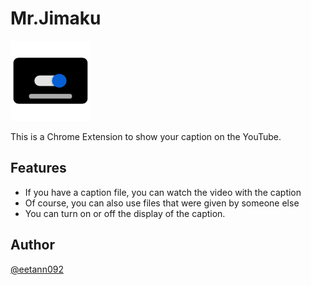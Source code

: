 # Mr.Jimaku

![Mr.Jimaku](./images/mrjimaku_icon128.png)

This is a Chrome Extension to show your caption on the YouTube.
<!-- [Mr.Jimaku][] -->
<!-- ![Badge Status](https://ci-as-a-service) -->  

## Features
<!-- ***DEMO:***   -->
<!-- ![demo](./images/Awesome_demo.gif)   -->
- If you have a caption file, you can watch the video with the caption
- Of course, you can also use files that were given by someone else
- You can turn on or off the display of the caption.

<!-- For more information, see `awesome-tool help`. -->  

<!-- ## Requirement -->
<!-- - Requirement -->  

<!-- ## Usage -->

<!-- 1. Usage -->  

<!-- ## Installation -->
<!-- ```sh                                              -->  
<!-- $ git clone https://github.com/eetann/awesome-tool -->  
<!-- ```                                                -->  

<!-- ## Anything Else -->  

## Author
[@eetann092](https://twitter.com/eetann092)  

<!-- ## License                           -->  
<!-- [MIT](http://eetann.mit-license.org) -->  
